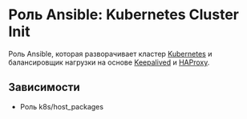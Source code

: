 # Роль Ansible: Kubernetes Cluster Init

Роль Ansible, которая разворачивает кластер [Kubernetes](https://kubernetes.io/) и балансировщик нагрузки на основе [Keepalived](https://www.keepalived.org) и [HAProxy](https://www.haproxy.com).

## Зависимости

* Роль k8s/host_packages
